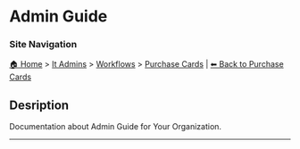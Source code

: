 <!-- description: Documentation about Admin Guide for Your Organization. -->

# Admin Guide

### Site Navigation
[🏠 Home](../../../README.md) > [It Admins](../../README.md) > [Workflows](../README.md) > [Purchase Cards](README.md) | [⬅ Back to Purchase Cards](README.md)

## Desription
Documentation about Admin Guide for Your Organization.

---